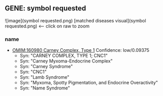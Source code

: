 
## GENE: symbol requested

![image](symbol requested.png)
[matched diseases visual](symbol requested.png)  <-- click on raw to zoom


### name
 * [OMIM:160980 Carney Complex, Type 1](http://beta.monarchinitiative.org/disease/OMIM:160980) Confidence: low/0.09375
    * Syn: "CARNEY COMPLEX, TYPE 1; CNC1"
    * Syn: "Carney Myxoma-Endocrine Complex"
    * Syn: "Carney Syndrome"
    * Syn: "CNC1"
    * Syn: "Lamb Syndrome"
    * Syn: "Myxoma, Spotty Pigmentation, and Endocrine Overactivity"
    * Syn: "Name Syndrome"
